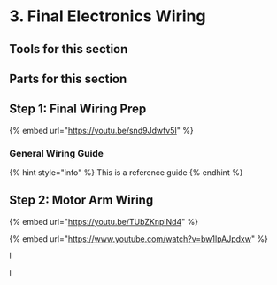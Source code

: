 # 3. Final Electronics Wiring



## Tools for this section



## Parts for this section

## Step 1: Final Wiring Prep

{% embed url="https://youtu.be/snd9Jdwfv5I" %}





### General Wiring Guide

{% hint style="info" %}
This is a reference guide
{% endhint %}







## Step 2: Motor Arm Wiring

{% embed url="https://youtu.be/TUbZKnplNd4" %}





{% embed url="https://www.youtube.com/watch?v=bw1lpAJpdxw" %}

l

l




